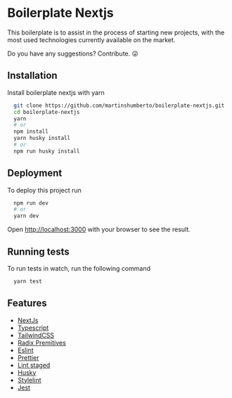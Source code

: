 # Boilerplate Nextjs

This boilerplate is to assist in the process of starting new projects, with the most used technologies currently available on the market.

Do you have any suggestions? Contribute. 😜

## Installation

Install boilerplate nextjs with yarn

```bash
  git clone https://github.com/martinshumberto/boilerplate-nextjs.git
  cd boilerplate-nextjs
  yarn
  # or
  npm install
  yarn husky install
  # or
  npm run husky install
```

## Deployment

To deploy this project run

```bash
  npm run dev
  # or
  yarn dev
```

Open [http://localhost:3000](http://localhost:3000) with your browser to see the result.

## Running tests

To run tests in watch, run the following command

```bash
  yarn test
```

## Features

- [NextJs](https://www.npmjs.com/package/next)
- [Typescript](https://www.npmjs.com/package/next)
- [TailwindCSS](https://www.npmjs.com/package/tailwindcss)
- [Radix Premitives](https://www.npmjs.com/package/@radix-ui/primitive)
- [Eslint](https://www.npmjs.com/package/eslint)
- [Prettier](https://www.npmjs.com/package/prettier)
- [Lint staged](https://www.npmjs.com/package/lint-staged)
- [Husky](https://www.npmjs.com/package/husky)
- [Stylelint](https://www.npmjs.com/package/stylelint)
- [Jest](https://www.npmjs.com/package/jest)
